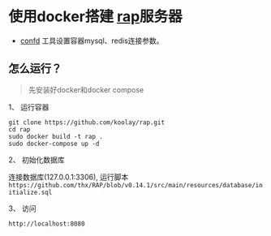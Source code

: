 # 使用docker搭建 [rap](https://github.com/thx/RAP)服务器

- [confd](https://github.com/kelseyhightower/confd) 工具设置容器mysql、redis连接参数。

## 怎么运行？

> 先安装好docker和docker compose

1、 运行容器

```
git clone https://github.com/koolay/rap.git
cd rap
sudo docker build -t rap .
sudo docker-compose up -d

```

2、 初始化数据库

连接数据库(127.0.0.1:3306), 运行脚本 `https://github.com/thx/RAP/blob/v0.14.1/src/main/resources/database/initialize.sql`  

3、 访问

`http://localhost:8080`  
